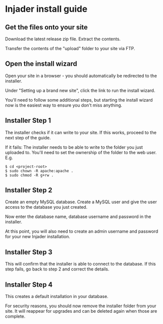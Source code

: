 # Injader install guide

## Get the files onto your site

Download the latest release zip file. Extract the contents.

Transfer the contents of the "upload" folder to your site via FTP.

## Open the install wizard

Open your site in a browser - you should automatically be redirected to the installer.

Under "Setting up a brand new site", click the link to run the install wizard.

You'll need to follow some additional steps, but starting the install wizard now is the easiest way to ensure you don't miss anything.

## Installer Step 1

The installer checks if it can write to your site. If this works, proceed to the next step of the guide.

If it fails: The installer needs to be able to write to the folder you just uploaded to. You'll need to set the ownership of the folder to the web user. E.g.

    $ cd <project-root>
    $ sudo chown -R apache:apache .
    $ sudo chmod -R g+rw .

## Installer Step 2

Create an empty MySQL database. Create a MySQL user and give the user access to the database you just created.

Now enter the database name, database username and password in the installer.

At this point, you will also need to create an admin username and password for your new Injader installation.

## Installer Step 3

This will confirm that the installer is able to connect to the database. If this step fails, go back to step 2 and correct the details.

## Installer Step 4

This creates a default installation in your database.

For security reasons, you should now remove the installer folder from your site. It will reappear for upgrades and can be deleted again when those are complete.
